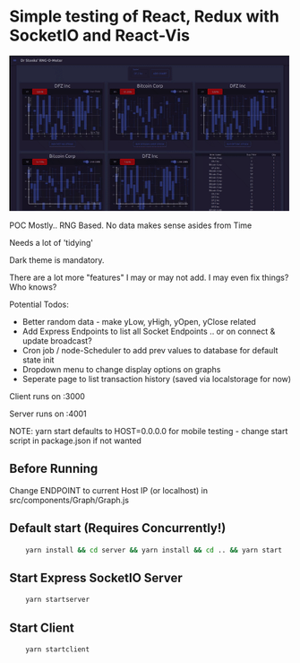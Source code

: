# Simple testing of React, Redux with SocketIO and React-Vis

![StonkShot](chrome-capture.gif?raw=true "Stonks Screenshot")

POC Mostly.. RNG Based. No data makes sense asides from Time

Needs a lot of 'tidying'

Dark theme is mandatory.

There are a lot more "features" I may or may not add. I may even fix things? Who knows?

Potential Todos:

- Better random data - make yLow, yHigh, yOpen, yClose related
- Add Express Endpoints to list all Socket Endpoints .. or on connect & update broadcast?
- Cron job / node-Scheduler to add prev values to database for default state init
- Dropdown menu to change display options on graphs
- Seperate page to list transaction history (saved via localstorage for now)

Client runs on :3000

Server runs on :4001

NOTE: yarn start defaults to HOST=0.0.0.0 for mobile testing - change start script in package.json if not wanted

## Before Running

Change ENDPOINT to current Host IP (or localhost) in src/components/Graph/Graph.js

## Default start (Requires Concurrently!)

```bash
    yarn install && cd server && yarn install && cd .. && yarn start

```

## Start Express SocketIO Server

```bash
    yarn startserver
```

## Start Client

```bash
    yarn startclient
```

